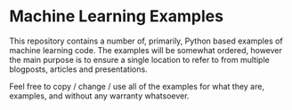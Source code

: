 # Machine Learning  Examples

This repository contains a number of, primarily, Python based examples of machine learning code. The examples will be somewhat ordered, however the main purpose is to ensure a single location to refer to from multiple blogposts, articles and presentations.

Feel free to copy / change / use all of the examples for what they are, examples, and without any warranty whatsoever. 